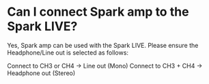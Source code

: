 # Can I connect Spark amp to the Spark LIVE?

Yes, Spark amp can be used with the Spark LIVE. Please ensure the Headphone/Line out is selected as follows: 

Connect to CH3 or CH4 -> Line out (Mono)
Connect to CH3 + CH4 -> Headphone out (Stereo)